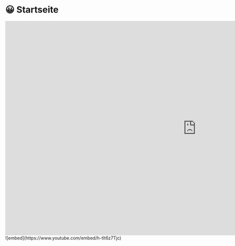 # 😀 Startseite

<iframe width="1214" height="683" src="https://www.youtube.com/embed/h-tlt6z7Tjc" title="Minecraft CITYBUILD Server - OPSUCHT.NET 1.19.x (Offizieller Trailer)" frameborder="0" allow="accelerometer; autoplay; clipboard-write; encrypted-media; gyroscope; picture-in-picture" allowfullscreen></iframe>
![embed](https://www.youtube.com/embed/h-tlt6z7Tjc)